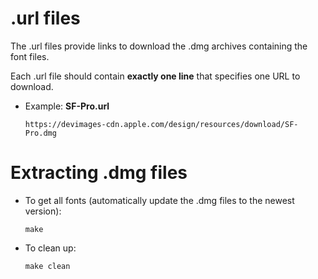 # .url files
The .url files provide links to download the .dmg archives containing the font files.

Each .url file should contain **exactly one line** that specifies one URL to download.

* Example: **SF-Pro.url**
    ```
    https://devimages-cdn.apple.com/design/resources/download/SF-Pro.dmg
    ```

# Extracting .dmg files
* To get all fonts (automatically update the .dmg files to the newest version):
    ```shell
    make
    ```
* To clean up:
    ```shell
    make clean
    ```
